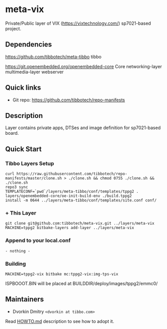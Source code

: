 # meta-vix

Private/Public layer of VIX (https://vixtechnology.com/) sp7021-based project.

## Dependencies

https://github.com/tibbotech/meta-tibbo
    tibbo

https://git.openembedded.org/openembedded-core
    Core
    networking-layer
    multimedia-layer
    webserver

## Quick links

* Git repo: https://github.com/tibbotech/repo-manifests

## Description

Layer contains private apps, DTSes and image definition for sp7021-based board.

## Quick Start

### Tibbo Layers Setup
```
curl https://raw.githubusercontent.com/tibbotech/repo-manifests/master/clone.sh > ./clone.sh && chmod 0755 ./clone.sh && ./clone.sh
repo3 sync
TEMPLATECONF=`pwd`/layers/meta-tibbo/conf/templates/tppg2 . layers/openembedded-core/oe-init-build-env ./build.tppg2
install -m 0644 ../layers/meta-tibbo/conf/templates/site.conf conf/

```
### + This Layer
```
git clone git@github.com:tibbotech/meta-vix.git ../layers/meta-vix
MACHINE=tppg2 bitbake-layers add-layer ../layers/meta-vix
```

### Append to your local.conf
```
- nothing -
```

### Building
```
MACHINE=tppg2-vix bitbake mc:tppg2-vix:img-tps-vix
```
ISPBOOOT.BIN will be placed at BUILDDIR/deploy/images/tppg2/emmc0/

## Maintainers

* Dvorkin Dmitry `<dvorkin at tibbo.com>`

Read [HOWTO.md](HOWTO.md) description to see how to adopt it.

